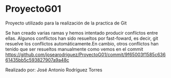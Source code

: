 # ProyectoG01
Proyecto utilizado para la realización de la practica de Git

Se han creado varias ramas y hemos intentado producir conflictos entre ellas. Algunos conflictos han sido resueltos por fast-foward, es decir, git resuelve los conflictos automáticamente.En cambio, otros conflictos han tenido que ser resueltos manualmente como vemos en el commit https://github.com/josearodriguez/ProyectoG01/commit/9f65003f1585c63661435bb5c593827907a9a48c

Realizado por: José Antonio Rodríguez Torres

